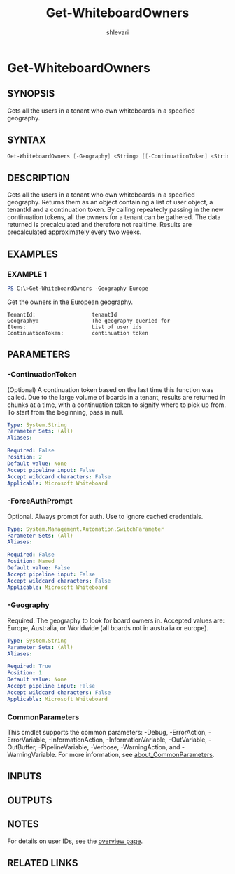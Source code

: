 ﻿---
external help file: WhiteboardAdmin-help.xml
Module Name: WhiteboardAdmin
online version: https://learn.microsoft.com/powershell/module/whiteboard/get-whiteboardowners
applicable: Microsoft Whiteboard
title: Get-WhiteboardOwners
schema: 2.0.0
author: shlevari
ms.author: shlevari
ms.reviewer:
---

# Get-WhiteboardOwners

## SYNOPSIS

Gets all the users in a tenant who own whiteboards in a specified geography.

## SYNTAX

```powershell
Get-WhiteboardOwners [-Geography] <String> [[-ContinuationToken] <String>] [-ForceAuthPrompt] [<CommonParameters>]
```

## DESCRIPTION

Gets all the users in a tenant who own whiteboards in a specified geography. Returns them as an object containing a list of user object, a tenantId and a continuation token. By calling repeatedly passing in the new continuation tokens, all the owners for a tenant can be gathered. The data returned is precalculated and therefore not realtime. Results are precalculated approximately every two weeks.

## EXAMPLES

### EXAMPLE 1

```powershell
PS C:\>Get-WhiteboardOwners -Geography Europe
```

Get the owners in the European geography.

```Output
TenantId:                  tenantId
Geography:                 The geography queried for
Items:                     List of user ids
ContinuationToken:         continuation token
```

## PARAMETERS

### -ContinuationToken
(Optional) A continuation token based on the last time this function was called.
Due to the large 
volume of boards in a tenant, results are returned in chunks at a time, with a continuation token
to signify where to pick up from.
To start from the beginning, pass in null.

```yaml
Type: System.String
Parameter Sets: (All)
Aliases:

Required: False
Position: 2
Default value: None
Accept pipeline input: False
Accept wildcard characters: False
Applicable: Microsoft Whiteboard
```

### -ForceAuthPrompt

Optional. Always prompt for auth. Use to ignore cached credentials.

```yaml
Type: System.Management.Automation.SwitchParameter
Parameter Sets: (All)
Aliases:

Required: False
Position: Named
Default value: False
Accept pipeline input: False
Accept wildcard characters: False
Applicable: Microsoft Whiteboard
```

### -Geography

Required. The geography to look for board owners in. Accepted values are: Europe, Australia, or Worldwide (all boards not in australia or europe).

```yaml
Type: System.String
Parameter Sets: (All)
Aliases:

Required: True
Position: 1
Default value: None
Accept pipeline input: False
Accept wildcard characters: False
Applicable: Microsoft Whiteboard
```

### CommonParameters

This cmdlet supports the common parameters: -Debug, -ErrorAction, -ErrorVariable, -InformationAction, -InformationVariable, -OutVariable, -OutBuffer, -PipelineVariable, -Verbose, -WarningAction, and -WarningVariable. For more information, see [about_CommonParameters](https://go.microsoft.com/fwlink/p/?LinkID=113216).

## INPUTS

## OUTPUTS

## NOTES

For details on user IDs, see the [overview page](../../docs-conceptual/overview.md).

## RELATED LINKS

